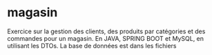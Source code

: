 # magasin
Exercice sur la gestion des clients, des produits par catégories et des commandes pour un magasin. 
En JAVA, SPRING BOOT et MySQL, en utilisant les DTOs.
La base de données est dans les fichiers 
